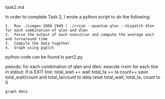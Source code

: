 task2.md

In order to complete Task 2, I wrote a python script to do the following:
	
	1. 	Run ./simgen 1000 2949 | ./rrsim --quantum qlen --dispatch dlen for each combination of qlen and dlen
	2. 	Parse the output of each execution and compute the average wait and turnaround time
	3. 	Compile the data together
	4. 	Graph using pyplot

python code can be found in part2.py

pseudo:
	for each combination of qlen and dlen:
		execute rrsim
		for each line in stdout:
			if is EXIT line:
				total_wait += wait
				total_ta   += ta
				count++
		save total_wait/count and total_ta/count to data
		reset total_wait, total_ta, count to 0

	graph data